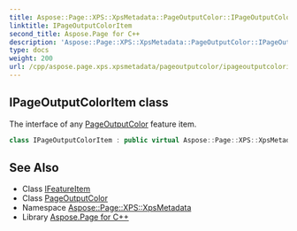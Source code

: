 ```yaml
---
title: Aspose::Page::XPS::XpsMetadata::PageOutputColor::IPageOutputColorItem class
linktitle: IPageOutputColorItem
second_title: Aspose.Page for C++
description: 'Aspose::Page::XPS::XpsMetadata::PageOutputColor::IPageOutputColorItem class. The interface of any PageOutputColor feature item in C++.'
type: docs
weight: 200
url: /cpp/aspose.page.xps.xpsmetadata/pageoutputcolor/ipageoutputcoloritem/
---
```

## IPageOutputColorItem class


The interface of any [PageOutputColor](../) feature item.

```cpp
class IPageOutputColorItem : public virtual Aspose::Page::XPS::XpsMetadata::IFeatureItem
```

## See Also

* Class [IFeatureItem](../../ifeatureitem/)
* Class [PageOutputColor](../)
* Namespace [Aspose::Page::XPS::XpsMetadata](../../)
* Library [Aspose.Page for C++](../../../)
